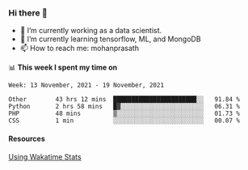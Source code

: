 ### Hi there 👋

- 🔭 I’m currently working as a data scientist.
- 🌱 I’m currently learning tensorflow, ML, and MongoDB
- 📫 How to reach me: mohanprasath

📊 **This week I spent my time on**
<!--START_SECTION:waka-->
```text
Week: 13 November, 2021 - 19 November, 2021

Other        43 hrs 12 mins  ███████████████████████░░   91.84 % 
Python       2 hrs 58 mins   █▓░░░░░░░░░░░░░░░░░░░░░░░   06.31 % 
PHP          48 mins         ▒░░░░░░░░░░░░░░░░░░░░░░░░   01.73 % 
CSS          1 min           ░░░░░░░░░░░░░░░░░░░░░░░░░   00.07 % 
```
<!--END_SECTION:waka-->

#### Resources
[Using Wakatime Stats](https://github.com/marketplace/actions/waka-readme)
